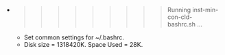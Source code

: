 * >>>>>>>>> Running inst-min-con-cld-bashrc.sh ...
  * Set common settings for ~/.bashrc.
  * Disk size = 1318420K. Space Used = 28K.
